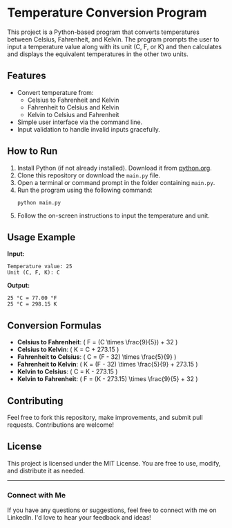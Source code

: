 # Temperature Conversion Program

This project is a Python-based program that converts temperatures between Celsius, Fahrenheit, and Kelvin. The program prompts the user to input a temperature value along with its unit (C, F, or K) and then calculates and displays the equivalent temperatures in the other two units.

## Features
- Convert temperature from:
  - Celsius to Fahrenheit and Kelvin
  - Fahrenheit to Celsius and Kelvin
  - Kelvin to Celsius and Fahrenheit
- Simple user interface via the command line.
- Input validation to handle invalid inputs gracefully.

## How to Run
1. Install Python (if not already installed). Download it from [python.org](https://www.python.org/).
2. Clone this repository or download the `main.py` file.
3. Open a terminal or command prompt in the folder containing `main.py`.
4. Run the program using the following command:
   ```
   python main.py
   ```
5. Follow the on-screen instructions to input the temperature and unit.

## Usage Example
**Input:**
```
Temperature value: 25
Unit (C, F, K): C
```

**Output:**
```
25 °C = 77.00 °F
25 °C = 298.15 K
```

## Conversion Formulas
- **Celsius to Fahrenheit**: \( F = (C \times \frac{9}{5}) + 32 \)
- **Celsius to Kelvin**: \( K = C + 273.15 \)
- **Fahrenheit to Celsius**: \( C = (F - 32) \times \frac{5}{9} \)
- **Fahrenheit to Kelvin**: \( K = (F - 32) \times \frac{5}{9} + 273.15 \)
- **Kelvin to Celsius**: \( C = K - 273.15 \)
- **Kelvin to Fahrenheit**: \( F = (K - 273.15) \times \frac{9}{5} + 32 \)

## Contributing
Feel free to fork this repository, make improvements, and submit pull requests. Contributions are welcome!

## License
This project is licensed under the MIT License. You are free to use, modify, and distribute it as needed.

---

### Connect with Me
If you have any questions or suggestions, feel free to connect with me on LinkedIn. I'd love to hear your feedback and ideas!

